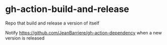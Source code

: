 # gh-action-build-and-release
Repo that build and release a version of itself

Notify https://github.com/JeanBarriere/gh-action-dependency when a new version is released
